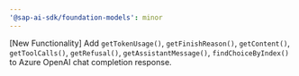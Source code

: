 ```yaml
---
'@sap-ai-sdk/foundation-models': minor
---
```


[New Functionality] Add `getTokenUsage()`, `getFinishReason()`, `getContent()`, `getToolCalls()`, `getRefusal()`, `getAssistantMessage()`, `findChoiceByIndex()` to Azure OpenAI chat completion response.
